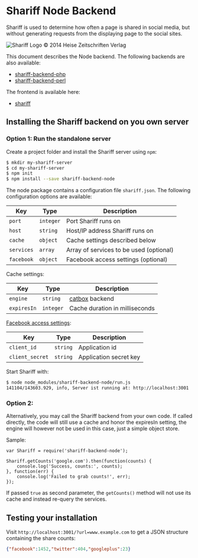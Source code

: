 # Shariff Node Backend

Shariff is used to determine how often a page is shared in social media, but without generating requests from the displaying page to the social sites.

![Shariff Logo © 2014 Heise Zeitschriften Verlag](http://www.heise.de/icons/ho/shariff-logo.png)

This document describes the Node backend. The following backends are also available:

* [shariff-backend-php](https://github.com/heiseonline/shariff-backend-php)
* [shariff-backend-perl](https://github.com/heiseonline/shariff-backend-perl)

The frontend is available here:

* [shariff](https://github.com/heiseonline/shariff)

## Installing the Shariff backend on you own server

### Option 1: Run the standalone server

Create a project folder and install the Shariff server using `npm`:

```sh
$ mkdir my-shariff-server
$ cd my-shariff-server
$ npm init
$ npm install --save shariff-backend-node
```

The node package contains a configuration file `shariff.json`. The following configuration options are available:

| Key         | Type | Description |
|-------------|------|-------------|
| `port`    | `integer`  | Port Shariff runs on |
| `host`    | `string`  | Host/IP address Shariff runs on |
| `cache`    | `object`  | Cache settings described below |
| `services` | `array`   | Array of services to be used (optional) |
| `facebook` | `object`  | Facebook access settings (optional) |

Cache settings:

| Key         | Type | Description |
|-------------|------|-------------|
| `engine` | `string` | [catbox](https://github.com/hapijs/catbox) backend |
| `expiresIn` | `integer` | Cache duration in milliseconds |

[Facebook access settings](https://developers.facebook.com/docs/apps/register):

| Key         | Type | Description |
|-------------|------|-------------|
| `client_id` | `string` | Application id |
| `client_secret` | `string` | Application secret key |

Start Shariff with:

```bash
$ node node_modules/shariff-backend-node/run.js
141104/143603.929, info, Server ist running at: http://localhost:3001
```
### Option 2:

Alternatively, you may call the Shariff backend from your own code. If called directly, the code will still use a cache and honor the expiresIn setting, the engine will however not be used in this case, just a simple object store.

Sample:

```node
var Shariff = require('shariff-backend-node');

Shariff.getCounts('google.com').then(function(counts) {
    console.log('Success, counts:', counts);
}, function(err) {
    console.log('Failed to grab counts!', err);
});
```
If passed `true` as second parameter, the `getCounts()` method will not use its cache and instead re-query the services.

## Testing your installation

Visit `http://localhost:3001/?url=www.example.com` to get a JSON structure containing the share counts:

```json
{"facebook":1452,"twitter":404,"googleplus":23}
```
